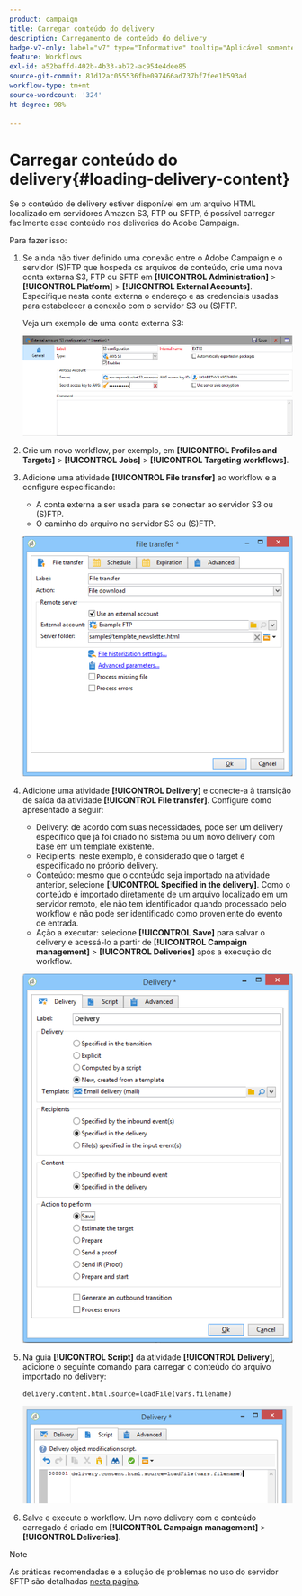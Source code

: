 ```yaml
---
product: campaign
title: Carregar conteúdo do delivery
description: Carregamento de conteúdo do delivery
badge-v7-only: label="v7" type="Informative" tooltip="Aplicável somente ao Campaign Classic v7"
feature: Workflows
exl-id: a52baffd-402b-4b33-ab72-ac954e4dee85
source-git-commit: 81d12ac055536fbe097466ad737bf7fee1b593ad
workflow-type: tm+mt
source-wordcount: '324'
ht-degree: 98%

---
```


# Carregar conteúdo do delivery{#loading-delivery-content}



Se o conteúdo de delivery estiver disponível em um arquivo HTML localizado em servidores Amazon S3, FTP ou SFTP, é possível carregar facilmente esse conteúdo nos deliveries do Adobe Campaign.

Para fazer isso:

1. Se ainda não tiver definido uma conexão entre o Adobe Campaign e o servidor (S)FTP que hospeda os arquivos de conteúdo, crie uma nova conta externa S3, FTP ou SFTP em **[!UICONTROL Administration]** > **[!UICONTROL Platform]** > **[!UICONTROL External Accounts]**. Especifique nesta conta externa o endereço e as credenciais usadas para estabelecer a conexão com o servidor S3 ou (S)FTP.

   Veja um exemplo de uma conta externa S3:

   ![](assets/delivery_loadcontent_filetransfertexamples3.png)

1. Crie um novo workflow, por exemplo, em **[!UICONTROL Profiles and Targets]** > **[!UICONTROL Jobs]** > **[!UICONTROL Targeting workflows]**.
1. Adicione uma atividade **[!UICONTROL File transfer]** ao workflow e a configure especificando:

   * A conta externa a ser usada para se conectar ao servidor S3 ou (S)FTP.
   * O caminho do arquivo no servidor S3 ou (S)FTP.

   ![](assets/delivery_loadcontent_filetransfertexample.png)

1. Adicione uma atividade **[!UICONTROL Delivery]** e conecte-a à transição de saída da atividade **[!UICONTROL File transfer]**. Configure como apresentado a seguir:

   * Delivery: de acordo com suas necessidades, pode ser um delivery específico que já foi criado no sistema ou um novo delivery com base em um template existente.
   * Recipients: neste exemplo, é considerado que o target é especificado no próprio delivery.
   * Conteúdo: mesmo que o conteúdo seja importado na atividade anterior, selecione **[!UICONTROL Specified in the delivery]**. Como o conteúdo é importado diretamente de um arquivo localizado em um servidor remoto, ele não tem identificador quando processado pelo workflow e não pode ser identificado como proveniente do evento de entrada.
   * Ação a executar: selecione **[!UICONTROL Save]** para salvar o delivery e acessá-lo a partir de **[!UICONTROL Campaign management]** > **[!UICONTROL Deliveries]** após a execução do workflow.

   ![](assets/delivery_loadcontent_activityexample.png)

1. Na guia **[!UICONTROL Script]** da atividade **[!UICONTROL Delivery]**, adicione o seguinte comando para carregar o conteúdo do arquivo importado no delivery:

   ```
   delivery.content.html.source=loadFile(vars.filename)
   ```

   ![](assets/delivery_loadcontent_script.png)

1. Salve e execute o workflow. Um novo delivery com o conteúdo carregado é criado em **[!UICONTROL Campaign management]** > **[!UICONTROL Deliveries]**.

>[!NOTE]
>
>As práticas recomendadas e a solução de problemas no uso do servidor SFTP são detalhadas [nesta página](../../platform/using/sftp-server-usage.md).

